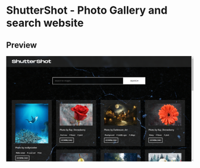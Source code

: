 # ShutterShot - Photo Gallery and search website

## Preview

![screen shot](./src/assets/Screenshot%20(148).png)